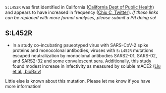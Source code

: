 
`S:L452R` was first identified in California ([California Dept of Public Health](https://www.cdph.ca.gov/Programs/OPA/Pages/NR21-020.aspx)) and appears to have increased in frequency ([Chiu C, Twitter](https://twitter.com/cychiu98/status/1350985418628587520)). _If these links can be replaced with more formal analyses, please submit a PR doing so!_

## S:L452R
- In a study co-incubating psueotyped virus with SARS-CoV-2 spike proteins and monocolonal antibodies, viruses with `S:L452R` mutations escaped neutralization by monoclonal antibodies SARS2-01, SARS-02, and SARS2-32 and some convalescent sera. Additionally, this study found modest increase in infectivity as measured by soluble mACE2 ([Liu et al., bioRxiv](https://www.biorxiv.org/content/10.1101/2020.11.06.372037v1))

Little else is known about this mutation. Please let me know if you have more information!
